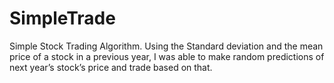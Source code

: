 # SimpleTrade
Simple Stock Trading Algorithm. Using the Standard deviation and the mean price of a stock in a previous year, I was able to make random predictions of next year’s stock’s price and trade based on that.
